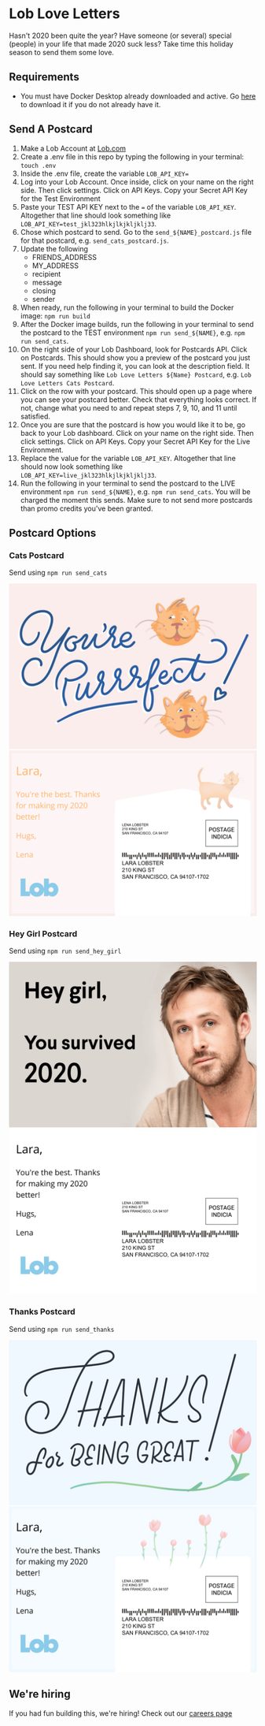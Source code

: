 # Lob Love Letters
Hasn't 2020 been quite the year? Have someone (or several) special (people) in your life that made 2020 suck less? Take time this holiday season to send them some love.

## Requirements
- You must have Docker Desktop already downloaded and active. Go [here](https://www.docker.com/products/docker-desktop) to download it if you do not already have it.

## Send A Postcard
1. Make a Lob Account at [Lob.com](https://dashboard.lob.com/#/register)
2. Create a .env file in this repo by typing the following in your terminal: `touch .env`
3. Inside the .env file, create the variable `LOB_API_KEY=`
4. Log into your Lob Account. Once inside, click on your name on the right side. Then click settings. Click on API Keys. Copy your Secret API Key for the Test Environment
5.  Paste your TEST API KEY next to the `=` of the variable `LOB_API_KEY`. Altogether that line should look something like `LOB_API_KEY=test_jkl323hlkjlkjkljklj33`.
6. Chose which postcard to send. Go to the `send_${NAME}_postcard.js` file for that postcard, e.g. `send_cats_postcard.js`.
7. Update the following
    - FRIENDS_ADDRESS 
    - MY_ADDRESS
    - recipient
    - message
    - closing
    - sender
8. When ready, run the following in your terminal to build the Docker image: `npm run build`
9. After the Docker image builds, run the following in your terminal to send the postcard to the TEST environment `npm run send_${NAME}`, e.g. `npm run send_cats`.
10. On the right side of your Lob Dashboard, look for Postcards API. Click on Postcards. This should show you a preview of the postcard you just sent. If you need help finding it, you can look at the description field. It should say something like `Lob Love Letters ${Name} Postcard`, e.g. `Lob Love Letters Cats Postcard`.
11. Click on the row with your postcard. This should open up a page where you can see your postcard better. Check that everything looks correct. If not, change what you need to and repeat steps 7, 9, 10, and 11 until satisfied.
12. Once you are sure that the postcard is how you would like it to be, go back to your Lob dashboard. Click on your name on the right side. Then click settings. Click on API Keys. Copy your Secret API Key for the Live Environment.
13. Replace the value for the variable `LOB_API_KEY`. Altogether that line should now look something like `LOB_API_KEY=live_jkl323hlkjlkjkljklj33`.
14. Run the following in your terminal to send the postcard to the LIVE environment `npm run send_${NAME}`, e.g. `npm run send_cats`. You will be charged the moment this sends. Make sure to not send more postcards than promo credits you've been granted.


## Postcard Options

### Cats Postcard

Send using `npm run send_cats`

![Cats Sample Postcard Front](assets/CatsSamplePostcard/SampleCatsPostcardFront.png)
![Cats Sample Postcard Back](assets/CatsSamplePostcard/SampleCatsPostcardBack.png)

### Hey Girl Postcard

Send using `npm run send_hey_girl`

![Hey Girl Sample Postcard Front](assets/HeyGirlSamplePostcard/SampleHeyGirlPostcardFront.png)
![Hey Girl Sample Postcard Back](assets/HeyGirlSamplePostcard/SampleHeyGirlPostcardBack.png)

### Thanks Postcard

Send using `npm run send_thanks`

![Thanks Sample Postcard Front](assets/ThanksSamplePostcard/SampleThanksPostcardFront.png)
![Thanks Sample Postcard Back](assets/ThanksSamplePostcard/SampleThanksPostcardBack.png)

## We're hiring

If you had fun building this, we're hiring! Check out our [careers page](https://www.lob.com/careers#jobs)
